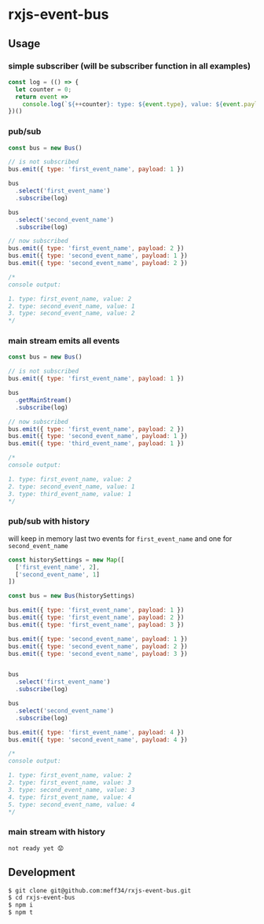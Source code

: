 # rxjs-event-bus

## Usage

### simple subscriber (will be **subscriber** function in all examples)
```javascript
const log = (() => {
  let counter = 0;
  return event =>
    console.log(`${++counter}: type: ${event.type}, value: ${event.payload}`)
})()
```

### pub/sub
```javascript
const bus = new Bus()

// is not subscribed
bus.emit({ type: 'first_event_name', payload: 1 })

bus
  .select('first_event_name')
  .subscribe(log)

bus
  .select('second_event_name')
  .subscribe(log)

// now subscribed
bus.emit({ type: 'first_event_name', payload: 2 })
bus.emit({ type: 'second_event_name', payload: 1 })
bus.emit({ type: 'second_event_name', payload: 2 })

/*
console output:

1. type: first_event_name, value: 2
2. type: second_event_name, value: 1
3. type: second_event_name, value: 2
*/
```

### main stream emits all events
```javascript
const bus = new Bus()

// is not subscribed
bus.emit({ type: 'first_event_name', payload: 1 })

bus
  .getMainStream()
  .subscribe(log)

// now subscribed
bus.emit({ type: 'first_event_name', payload: 2 })
bus.emit({ type: 'second_event_name', payload: 1 })
bus.emit({ type: 'third_event_name', payload: 1 })

/*
console output:

1. type: first_event_name, value: 2
2. type: second_event_name, value: 1
3. type: third_event_name, value: 1
*/
```

### pub/sub with history
will keep in memory last two events for `first_event_name` and one for `second_event_name`

```javascript
const historySettings = new Map([
  ['first_event_name', 2],
  ['second_event_name', 1]
])

const bus = new Bus(historySettings)

bus.emit({ type: 'first_event_name', payload: 1 })
bus.emit({ type: 'first_event_name', payload: 2 })
bus.emit({ type: 'first_event_name', payload: 3 })

bus.emit({ type: 'second_event_name', payload: 1 })
bus.emit({ type: 'second_event_name', payload: 2 })
bus.emit({ type: 'second_event_name', payload: 3 })


bus
  .select('first_event_name')
  .subscribe(log)

bus
  .select('second_event_name')
  .subscribe(log)

bus.emit({ type: 'first_event_name', payload: 4 })
bus.emit({ type: 'second_event_name', payload: 4 })

/*
console output:

1. type: first_event_name, value: 2
2. type: first_event_name, value: 3
3. type: second_event_name, value: 3
4. type: first_event_name, value: 4
5. type: second_event_name, value: 4
*/

```

### main stream with history
```
not ready yet 😟
```



## Development

```sh
$ git clone git@github.com:meff34/rxjs-event-bus.git
$ cd rxjs-event-bus
$ npm i
$ npm t
```


